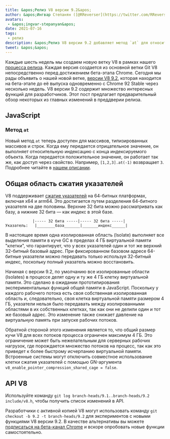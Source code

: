 ```yaml
---
title: &apos;Релиз V8 версии 9.2&apos;
author: &apos;Ингвар Степанян ([@RReverser](https://twitter.com/RReverser))&apos;
avatars:
 - &apos;ingvar-stepanyan&apos;
date: 2021-07-16
tags:
 - релиз
description: &apos;Релиз V8 версии 9.2 добавляет метод `at` для относительной индексации и улучшения компрессии указателей.&apos;
tweet: &apos;&apos;
---
```

Каждые шесть недель мы создаем новую ветку V8 в рамках нашего [процесса релиза](https://v8.dev/docs/release-process). Каждая версия создается из основной ветки Git V8 непосредственно перед достижением бета-этапа Chrome. Сегодня мы рады объявить о нашей новой ветке, [версии V8 9.2](https://chromium.googlesource.com/v8/v8.git/+log/branch-heads/9.2), которая находится на бета-этапе до её выпуска одновременно с Chrome 92 Stable через несколько недель. V8 версии 9.2 содержит множество интересных функций для разработчиков. Этот пост предлагает предварительный обзор некоторых из главных изменений в преддверии релиза.

<!--truncate-->
## JavaScript

### Метод `at`

Новый метод `at` теперь доступен для массивов, типизированных массивов и строк. Когда ему передается отрицательное значение, он выполняет относительную индексацию с конца индексируемого объекта. Когда передается положительное значение, он работает так же, как доступ через свойство. Например, `[1,2,3].at(-1)` возвращает `3`. Подробнее читайте в [нашем описании](https://v8.dev/features/at-method).

## Общая область сжатия указателей

V8 поддерживает [сжатие указателей](https://v8.dev/blog/pointer-compression) на 64-битных платформах, включая x64 и arm64. Это достигается путем разделения 64-битного указателя на две половины. Верхние 32 бита можно рассматривать как базу, а нижние 32 бита — как индекс в этой базе.

```
            |----- 32 бита -----|----- 32 бита -----|
Указатель:   |________база_______|_______индекс______|
```

В настоящее время одна изолированная область (Isolate) выполняет все выделения памяти в куче GC в пределах 4 ГБ виртуальной памяти "клетки", что гарантирует, что у всех указателей один и тот же верхний 32-битный базовый адрес. При фиксированном базовом адресе 64-битные указатели можно передавать только используя 32-битный индекс, поскольку полный указатель можно восстановить.

Начиная с версии 9.2, по умолчанию все изолированные области (Isolates) в процессе делят одну и ту же 4 ГБ клетку виртуальной памяти. Это сделано в ожидании прототипирования экспериментальных функций общей памяти в JavaScript. Поскольку у каждого рабочего потока есть своя собственная изолированная область и, следовательно, своя клетка виртуальной памяти размером 4 ГБ, указатели нельзя было передавать между изолированными областями в их собственных клетках, так как они не делили один и тот же базовый адрес. Это изменение также снижает давление на виртуальную память при запуске рабочих потоков.

Обратной стороной этого изменения является то, что общий размер кучи V8 для всех потоков процесса ограничен максимум 4 ГБ. Это ограничение может быть нежелательным для серверных рабочих нагрузок, где порождается множество потоков на процесс, так как это приведет к более быстрому исчерпанию виртуальной памяти. Встроенные системы могут отключить совместное использование клетки сжатия указателей с помощью GN-аргумента `v8_enable_pointer_compression_shared_cage = false`.

## API V8

Используйте команду `git log branch-heads/9.1..branch-heads/9.2 include/v8.h`, чтобы получить список изменений в API.

Разработчики с активной копией V8 могут использовать команду `git checkout -b 9.2 -t branch-heads/9.2` для экспериментов с новыми функциями V8 версии 9.2. В качестве альтернативы вы можете [подписаться на бета-канал Chrome](https://www.google.com/chrome/browser/beta.html) и вскоре опробовать новые функции самостоятельно.
